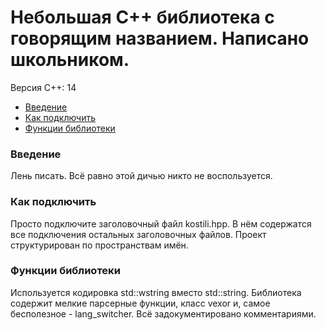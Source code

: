 # Небольшая С++ библиотека с говорящим названием. Написано школьником.
Версия С++: 14

* [Введение](#введение)
* [Как подключить](#как-подключить)
* [Функции библиотеки](#функции)

<h3 id="введение">Введение</h3>
Лень писать. Всё равно этой дичью никто не воспользуется.

<h3 id="как-подключить">Как подключить</h3>
Просто подключите заголовочный файл kostili.hpp. В нём содержатся все подключения остальных заголовочных файлов. Проект структурирован по пространствам имён.

<h3 id="функции">Функции библиотеки</h3>
Используется кодировка std::wstring вместо std::string. Библиотека содержит мелкие парсерные функции, класс vexor и, самое бесполезное - lang_switcher. Всё задокументировано комментариями.
